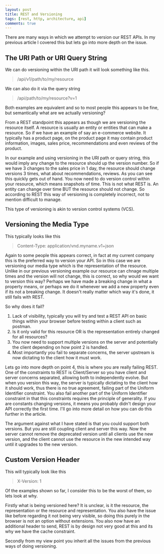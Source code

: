 ```yaml
---
layout: post
title: REST and Versioning
tags: [rest, http, architecture, api]
comments: true
---
```

There are many ways in which we attempt to version our REST APIs. In my previous article I covered this but lets go into more depth on the issue.

## The URI Path or URI Query String
We can do versioning within the URI path it will look something like this.

> /api/v1/path/to/my/resource

We can also do it via the query string

> /api/path/to/my/resource?v=1

Both examples are equivalent and so to most people this appears to be fine, but semantically what are we actually versioning?

From a REST standpoint this appears as though we are versioning the resource itself. A resource is usually an entity or entities that can make a resource. So if we have an example of say an e-commerce website. It typically has a product page, on the product page it may contain product information, images, sales price, recommendations and even reviews of the product.

In our example and using versioning in the URI path or query string, this would imply any change to the resource should up the version number. So if we have 3 changes to the sales price in 1 day, the resource should change versions 3 times, what about recommendations, reviews. As you can see this quickly gets out of hand. You now need to do version control within your resource, which means snapshots of time. This is not what REST is. An entity can change over time BUT the resource should not change. So according to REST this way of versioning is completely incorrect, not to mention difficult to manage.

This type of versioning is akin to version control systems (VCS).

## Versioning the Media Type

This typically looks like this

> Content-Type: application/vnd.myname.v1+json

Again to some people this appears correct, in fact at my current company this is the preferred way to version your API. So in this case we are versioning our media type which is the representation of the resource. Unlike in our previous versioning example our resource can chnage multiple times and the version will not change, this is correct, so why would we want to version this way? Perhaps we have made a breaking change in what a property means, or perhaps we do it whenever we add a new property even if its not a breaking change. It doesn't really matter which way it's done, it still fails with REST.

So why does it fail? 

1. Lack of visibility, typically you will try and test a REST API on basic things within your browser before testing within a client such as postman.
2. Is it only valid for this resource OR is the representation entirely changed for all resources? 
3. You now need to support multiple versions on the server and potentially the client depending on how point 2 is handled.
4. Most importantly you fail to separate concerns, the server upstream is now dictating to the client how it must work. 

Lets go into more depth on point 4, this is where you are really failing REST. One of the constraints to REST is Client/Server so you have client and server concerns separated, allowing both to independently evolve. But when you version this way, the server is typically dictating to the client how it should work, thus there is no true agreement, failing part of the Uniform Identifier constraint. You also fail another part of the Uniform Identifier constraint in that this constraints requires the principle of generality. If you are constants changing versions, it means you probably didn't design your API correctly the first time. I'll go into more detail on how you can do this further in the article.

The argument against what I have stated is that you could support both versions. But you are still coupling client and server this way. Now the server cannot remove the deprecated version until all clients use the new version, and the client cannot use the resource in the new intended way until it upgrades to the new version. 

## Custom Version Header

This will typically look like this

> X-Version: 1

Of the examples shown so far, I consider this to be the worst of them, so lets look at why. 

Firstly what is being versioned here? It is unclear, is it the resource, the representation or the resource and representation. You also have the issue like before regarding it not being very visible, so doing this purely in the browser is not an option without extensions. You also now have an additional header to send, REST is by design not very good at this and its why we have the cache constraint. 

Secondly from my view point you inherit all the issues from the previous ways of doing versioning. 

  



